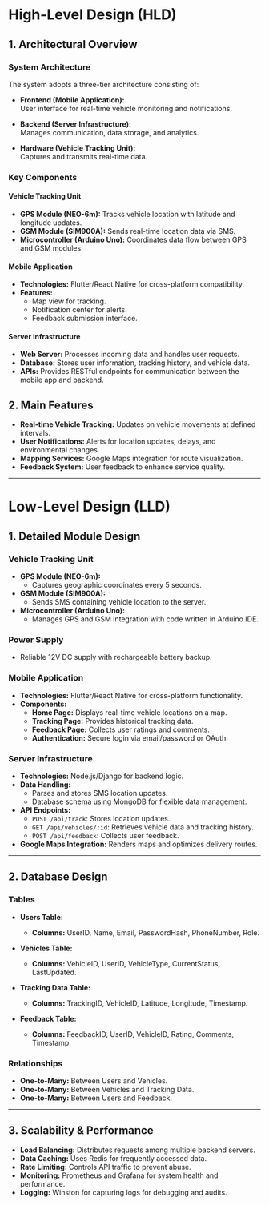 # High-Level Design (HLD)

## 1. Architectural Overview

### System Architecture
The system adopts a three-tier architecture consisting of:

- **Frontend (Mobile Application):**  
  User interface for real-time vehicle monitoring and notifications.

- **Backend (Server Infrastructure):**  
  Manages communication, data storage, and analytics.

- **Hardware (Vehicle Tracking Unit):**  
  Captures and transmits real-time data.

### Key Components

#### Vehicle Tracking Unit
- **GPS Module (NEO-6m):** Tracks vehicle location with latitude and longitude updates.
- **GSM Module (SIM900A):** Sends real-time location data via SMS.
- **Microcontroller (Arduino Uno):** Coordinates data flow between GPS and GSM modules.

#### Mobile Application
- **Technologies:** Flutter/React Native for cross-platform compatibility.
- **Features:**
  - Map view for tracking.
  - Notification center for alerts.
  - Feedback submission interface.

#### Server Infrastructure
- **Web Server:** Processes incoming data and handles user requests.
- **Database:** Stores user information, tracking history, and vehicle data.
- **APIs:** Provides RESTful endpoints for communication between the mobile app and backend.

## 2. Main Features
- **Real-time Vehicle Tracking:** Updates on vehicle movements at defined intervals.
- **User Notifications:** Alerts for location updates, delays, and environmental changes.
- **Mapping Services:** Google Maps integration for route visualization.
- **Feedback System:** User feedback to enhance service quality.

---

# Low-Level Design (LLD)

## 1. Detailed Module Design

### Vehicle Tracking Unit
- **GPS Module (NEO-6m):**
  - Captures geographic coordinates every 5 seconds.
- **GSM Module (SIM900A):**
  - Sends SMS containing vehicle location to the server.
- **Microcontroller (Arduino Uno):**
  - Manages GPS and GSM integration with code written in Arduino IDE.

### Power Supply
- Reliable 12V DC supply with rechargeable battery backup.

### Mobile Application
- **Technologies:** Flutter/React Native for cross-platform functionality.
- **Components:**
  - **Home Page:** Displays real-time vehicle locations on a map.
  - **Tracking Page:** Provides historical tracking data.
  - **Feedback Page:** Collects user ratings and comments.
  - **Authentication:** Secure login via email/password or OAuth.

### Server Infrastructure
- **Technologies:** Node.js/Django for backend logic.
- **Data Handling:**
  - Parses and stores SMS location updates.
  - Database schema using MongoDB for flexible data management.
- **API Endpoints:**
  - `POST /api/track`: Stores location updates.
  - `GET /api/vehicles/:id`: Retrieves vehicle data and tracking history.
  - `POST /api/feedback`: Collects user feedback.
- **Google Maps Integration:** Renders maps and optimizes delivery routes.

---

## 2. Database Design

### Tables
- **Users Table:**
  - **Columns:** UserID, Name, Email, PasswordHash, PhoneNumber, Role.

- **Vehicles Table:**
  - **Columns:** VehicleID, UserID, VehicleType, CurrentStatus, LastUpdated.

- **Tracking Data Table:**
  - **Columns:** TrackingID, VehicleID, Latitude, Longitude, Timestamp.

- **Feedback Table:**
  - **Columns:** FeedbackID, UserID, VehicleID, Rating, Comments, Timestamp.

### Relationships
- **One-to-Many:** Between Users and Vehicles.
- **One-to-Many:** Between Vehicles and Tracking Data.
- **One-to-Many:** Between Users and Feedback.

---

## 3. Scalability & Performance
- **Load Balancing:** Distributes requests among multiple backend servers.
- **Data Caching:** Uses Redis for frequently accessed data.
- **Rate Limiting:** Controls API traffic to prevent abuse.
- **Monitoring:** Prometheus and Grafana for system health and performance.
- **Logging:** Winston for capturing logs for debugging and audits.

